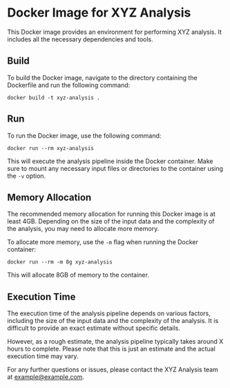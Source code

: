 # Docker Image for XYZ Analysis

This Docker image provides an environment for performing XYZ analysis. It includes all the necessary dependencies and tools.

## Build

To build the Docker image, navigate to the directory containing the Dockerfile and run the following command:

```docker
docker build -t xyz-analysis .
```

## Run

To run the Docker image, use the following command:

```docker
docker run --rm xyz-analysis
```


This will execute the analysis pipeline inside the Docker container. Make sure to mount any necessary input files or directories to the container using the `-v` option.

## Memory Allocation

The recommended memory allocation for running this Docker image is at least 4GB. Depending on the size of the input data and the complexity of the analysis, you may need to allocate more memory.

To allocate more memory, use the `-m` flag when running the Docker container:

```docker
docker run --rm -m 8g xyz-analysis
```


This will allocate 8GB of memory to the container.

## Execution Time

The execution time of the analysis pipeline depends on various factors, including the size of the input data and the complexity of the analysis. It is difficult to provide an exact estimate without specific details.

However, as a rough estimate, the analysis pipeline typically takes around X hours to complete. Please note that this is just an estimate and the actual execution time may vary.

For any further questions or issues, please contact the XYZ Analysis team at example@example.com.
